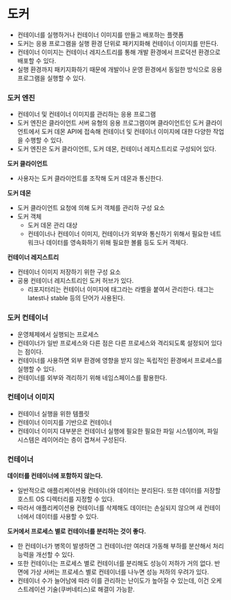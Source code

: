 # 도커
- 컨테이너를 실행하거나 컨테이너 이미지를 만들고 배포하는 플랫폼
- 도커는 응용 프로그램을 실행 환경 단위로 패키지화해 컨테이너 이미지를 만든다.
- 컨테이너 이미지는 컨테이너 레지스트리를 통해 개발 환경에서 프로덕션 환경으로 배포할 수 있다.
- 실행 환경까지 패키지화하기 때문에 개발이나 운영 환경에서 동일한 방식으로 응용 프로그램을 실행할 수 있다.

### 도커 엔진
- 컨테이너 및 컨테이너 이미지를 관리하는 응용 프로그램
- 도커 엔진은 클라이언트 서버 유형의 응용 프로그램이며 클라이언트인 도커 클라이언트에서 도커 데몬 API에 접속해 컨테이너 및 컨테이너 이미지에 대한 다양한 작업을 수행할 수 있다.
- 도커 엔진은 도커 클라이언트, 도커 데몬, 컨테이너 레지스트리로 구성되어 있다.

**도커 클라이언트**
  - 사용자는 도커 클라이언트를 조작해 도커 데몬과 통신한다.

**도커 데몬**
  - 도커 클라이언트 요청에 의해 도커 객체를 관리하 구성 요소
  - 도커 객체
    - 도커 데몬 관리 대상
    - 컨테이너나 컨테이너 이미지, 컨테이너가 외부와 통신하기 위해서 필요한 네트워크나 데이터를 영속화하기 위해 필요한 볼륨 등도 도커 객체다.
    
**컨테이너 레지스트리**
  - 컨테이너 이미지 저장하기 위한 구성 요소
  - 공용 컨테이너 레지스트리인 도커 허브가 있다.
    - 리포지터리는 컨테이너 이미지에 태그라는 라벨을 붙여서 관리한다. 태그는 latest나 stable 등의 단어가 사용된다.

### 도커 컨테이너
- 운영체제에서 실행되는 프로세스
- 컨테이너가 일반 프로세스와 다른 점은 다른 프로세스와 격리되도록 설정되어 있다는 점이다.
- 컨테이너를 사용하면 외부 환경에 영향을 받지 않는 독립적인 환경에서 프로세스를 실행할 수 있다.
- 컨테이너를 외부와 격리하기 위해 네임스페이스를 활용한다.

### 컨테이너 이미지
- 컨테이너 실행을 위한 템플릿
- 컨테이너 이미지를 기반으로 컨테이너 
- 컨테이너 이미지 대부분은 컨테이너 실행에 필요한 필요한 파일 시스템이며, 파일 시스템은 레이어라는 층이 겹쳐서 구성된다.

### 컨테이너
**데이터를 컨테이너에 포함하지 않는다.**
  - 일반적으로 애플리케이션용 컨테이너와 데이터는 분리된다. 또한 데이터를 저장할 호스트 OS 디렉터리를 지정할 수 있다.
  - 따라서 애플리케이션용 컨테이너를 삭제해도 데이터는 손실되지 않으며 새 컨테이너에서 데이터를 사용할 수 있다.

**도커에서 프로세스 별로 컨테이너를 분리하는 것이 좋다.**
- 한 컨테이너가 병목이 발생하면 그 컨테이너만 여러대 가동해 부하를 분산해서 처리 능력을 개선할 수 있다.
- 또한 컨테이너는 프로세스 별로 컨테이너를 분리해도 성능이 저하가 거의 없다. 반면에 가상 서버는 프로세스 별로 컨테이너를 나누면 성능 저하의 우려가 있다.
- 컨테이너 수가 늘어남에 따라 이를 관리하는 난이도가 높아질 수 있는데, 이건 오케스트레이션 기술(쿠버네티스)로 해결이 가능핟.
  